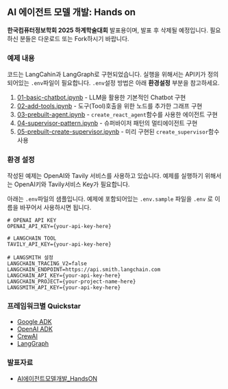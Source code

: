 ## AI 에이전트 모델 개발: Hands on 
**한국컴퓨터정보학회 2025 하계학술대회** 발표용이며, 발표 후 삭제될 예정입니다. 필요하신 분들은 다운로드 또는 Fork하시기 바랍니다.  


### 예제 내용 
코드는 LangCahin과 LangGraph로 구현되었습니다. 실행을 위해서는 API키가 정의 되어있는 `.env`파일이 필요합니다. `.env`설정 방법은 아래 **환경설정** 부분을 참고하세요.
  
1. [01-basic-chatbot.ipynb](./01-basic-chatbot.ipynb) - LLM을 활용한 기본적인 Chatbot 구현
2. [02-add-tools.ipynb](./02-add-tools.ipynb) - 도구(Tool)호출을 위한 노드를 추가한 그래프 구현
3. [03-prebuilt-agent.ipynb](./03-prebuilt-agent.ipynb) - `create_react_agent`함수를 사용한 에이전트 구현
4. [04-supervisor-pattern.ipynb](./04-supervisor-pattern.ipynb) - 슈퍼바이저 패턴의 멀티에이전트 구현 
5. [05-prebuilt-create-supervisor.ipynb](./05-prebuilt-create-supervisor.ipynb) - 미리 구현된 `create_supervisor`함수 사용


### 환경 설정
작성된 예제는 OpenAI와 Tavily 서비스를 사용하고 있습니다. 예제를 실행하기 위해서는 OpenAI키와 Tavily서비스 Key가 필요합니다.
  
아래는 `.env`파일의 샘플입니다. 예제에 포함되어있는 `.env.sample` 파일을 `.env` 로 이름을 바꾸어서 사용하시면 됩니다.
```
# OPENAI API KEY
OPENAI_API_KEY={your-api-key-here}

# LANGCHAIN TOOL
TAVILY_API_KEY={your-api-key-here}

# LANGSMITH 설정
LANGCHAIN_TRACING_V2=false
LANGCHAIN_ENDPOINT=https://api.smith.langchain.com
LANGCHAIN_API_KEY={your-api-key-here}
LANGCHAIN_PROJECT={your-project-name-here}
LANGSMITH_API_KEY={your-api-key-here}
```

### 프레임워크별 Quickstar
-  [Google ADK](https://google.github.io/adk-docs/get-started/quickstart/#agentpy)
-  [OpenAI ADK](https://openai.github.io/openai-agents-python/quickstart/)
-  [CrewAI](https://docs.crewai.com/en/quickstart)
-  [LangGraph](https://langchain-ai.github.io/langgraph/agents/agents/#prerequisites)  


### 발표자료
- [AI에이전트모델개발_HandsON](https://docs.google.com/presentation/d/1zRld0rr6n2m0nXGb_I0xgUlY7HtQ4RfQ/edit?usp=sharing&ouid=109996484062969817512&rtpof=true&sd=true)
